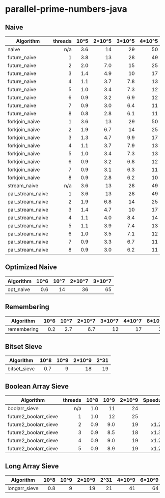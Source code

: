 # parallel-prime-numbers-java

## Naive

| Algorithm        | threads |   10^5 | 2*10^5 | 3*10^5 | 4*10^5 | Speedup |
|------------------|--------:|-------:|-------:|-------:|-------:|--------:|
| naive            |     n/a |    3.6 |     14 |     29 |     50 |
| future_naive     |       1 |    3.8 |     13 |     28 |     49 |
| future_naive     |       2 |    2.0 |    7.0 |     15 |     25 |    x1.9 |
| future_naive     |       3 |    1.4 |    4.9 |     10 |     17 |    x2.8 |
| future_naive     |       4 |    1.1 |    3.7 |    7.8 |     13 |    x3.6 |
| future_naive     |       5 |    1.0 |    3.4 |    7.3 |     12 |    x3.9 |
| future_naive     |       6 |    0.9 |    3.2 |    6.9 |     12 |    x4.1 |
| future_naive     |       7 |    0.9 |    3.0 |    6.4 |     11 |    x4.3 |
| future_naive     |       8 |    0.8 |    2.8 |    6.1 |     11 |    x4.6 |
| forkjoin_naive   |       1 |    3.6 |     13 |     29 |     50 |
| forkjoin_naive   |       2 |    1.9 |    6.7 |     14 |     25 |    x2.0 |
| forkjoin_naive   |       3 |    1.3 |    4.7 |    9.9 |     17 |    x2.9 |
| forkjoin_naive   |       4 |    1.1 |    3.7 |    7.9 |     13 |    x3.6 |
| forkjoin_naive   |       5 |    1.0 |    3.4 |    7.3 |     13 |    x3.8 |
| forkjoin_naive   |       6 |    0.9 |    3.2 |    6.8 |     12 |    x4.1 |
| forkjoin_naive   |       7 |    0.9 |    3.1 |    6.3 |     11 |    x4.3 |
| forkjoin_naive   |       8 |    0.9 |    2.8 |    6.2 |     10 |    x4.6 |
| stream_naive     |     n/a |    3.6 |     13 |     28 |     49 |
| par_stream_naive |       1 |    3.6 |     13 |     28 |     49 |
| par_stream_naive |       2 |    1.9 |    6.8 |     14 |     25 |    x1.9 |
| par_stream_naive |       3 |    1.4 |    4.7 |     10 |     17 |    x2.8 |
| par_stream_naive |       4 |    1.1 |    4.0 |    8.4 |     14 |    x3.3 |
| par_stream_naive |       5 |    1.1 |    3.9 |    7.4 |     13 |    x3.5 |
| par_stream_naive |       6 |    1.0 |    3.5 |    7.1 |     12 |    x3.8 |
| par_stream_naive |       7 |    0.9 |    3.3 |    6.7 |     11 |    x4.1 |
| par_stream_naive |       8 |    0.9 |    3.0 |    6.2 |     11 |    x4.3 |

## Optimized Naive

| Algorithm     |   10^6 |   10^7 | 2*10^7 | 3*10^7 |
| ------------- |-------:|-------:|-------:|-------:|
| opt_naive     |    0.6 |     14 |     36 |     65 |

## Remembering

| Algorithm     |   10^6 |   10^7 | 2*10^7 | 3*10^7 | 4*10^7 | 6*10^7 | 8*10^7 |   10^8 |
| ------------- |-------:|-------:|-------:|-------:|-------:|-------:|-------:|-------:|
| remembering   |    0.2 |    2.7 |    6.7 |     12 |     17 |     31 |     44 |     62 |

## Bitset Sieve

| Algorithm     |   10^8 |   10^9 | 2*10^9 |   2^31 |
| ------------- |-------:|-------:|-------:|-------:|
| bitset_sieve  |    0.7 |      9 |     18 |     19 |

## Boolean Array Sieve

| Algorithm             | threads |   10^8 |   10^9 | 2*10^9 | Speedup |
| --------------------- |--------:|-------:|-------:|-------:|--------:|
| boolarr_sieve         |     n/a |    1.0 |     11 |     24 |
| future2_boolarr_sieve |       1 |    1.0 |     12 |     25 |
| future2_boolarr_sieve |       2 |    0.9 |    9.0 |     19 |   x1.25 |
| future2_boolarr_sieve |       3 |    0.9 |    8.5 |     18 |   x1.30 |
| future2_boolarr_sieve |       4 |    0.9 |    9.0 |     19 |   x1.25 |
| future2_boolarr_sieve |       5 |    0.9 |    8.9 |     19 |   x1.25 |

## Long Array Sieve

| Algorithm     |   10^8 |   10^9 | 2*10^9 |   2^31 | 4*10^9 | 6*10^9 |
| ------------- |-------:|-------:|-------:|-------:|-------:|-------:|
| longarr_sieve |    0.8 |      9 |     19 |     21 |     41 |     64 |
